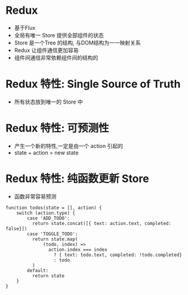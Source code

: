 # Redux   
* 基于Flux  
* 全局有唯一 Store 提供全部组件的状态  
* Store 是一个Tree 的结构, 与DOM结构为一一映射关系  
* Redux 让组件通信更加容易  
* 组件间通信非常依赖组件间的结构的  

# Redux 特性: Single Source of Truth  
* 所有状态放到唯一的 Store 中  

# Redux 特性: 可预测性  
* 产生一个新的特性,一定是由一个 action 引起的  
* state + action = new state  

# Redux 特性: 纯函数更新 Store  
* 函数非常容易预测
```
function todos(state = [], action) {
    switch (action.type) {
        case 'ADD_TODO':
          return state.concat([{ text: action.text, completed: false}])
        case 'TOGGLE_TODO':
          return state.map(
              (todo, index) => 
                action.index === index
                  ? { text: todo.text, completed: !todo.completed}
                  : todo  
          )
        default: 
          return state  
    }
}
```